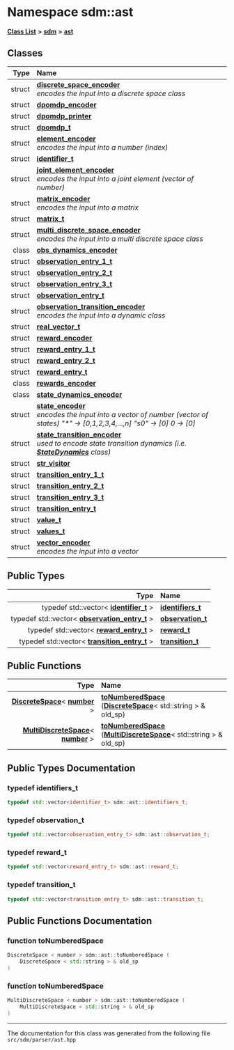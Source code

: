 
<NavBar active_item_id="2"/>

# Namespace sdm::ast


[**Class List**](annotated.md) **>** [**sdm**](namespacesdm.md) **>** [**ast**](namespacesdm_1_1ast.md)















## Classes

| Type | Name |
| ---: | :--- |
| struct | [**discrete\_space\_encoder**](structsdm_1_1ast_1_1discrete__space__encoder.md) <br>_encodes the input into a discrete space class_  |
| struct | [**dpomdp\_encoder**](structsdm_1_1ast_1_1dpomdp__encoder.md) <br> |
| struct | [**dpomdp\_printer**](structsdm_1_1ast_1_1dpomdp__printer.md) <br> |
| struct | [**dpomdp\_t**](structsdm_1_1ast_1_1dpomdp__t.md) <br> |
| struct | [**element\_encoder**](structsdm_1_1ast_1_1element__encoder.md) <br>_encodes the input into a number (index)_  |
| struct | [**identifier\_t**](structsdm_1_1ast_1_1identifier__t.md) <br> |
| struct | [**joint\_element\_encoder**](classsdm_1_1ast_1_1joint__element__encoder.md) <br>_encodes the input into a joint element (vector of number)_  |
| struct | [**matrix\_encoder**](structsdm_1_1ast_1_1matrix__encoder.md) <br>_encodes the input into a matrix_  |
| struct | [**matrix\_t**](structsdm_1_1ast_1_1matrix__t.md) <br> |
| struct | [**multi\_discrete\_space\_encoder**](structsdm_1_1ast_1_1multi__discrete__space__encoder.md) <br>_encodes the input into a multi discrete space class_  |
| class | [**obs\_dynamics\_encoder**](classsdm_1_1ast_1_1obs__dynamics__encoder.md) <br> |
| struct | [**observation\_entry\_1\_t**](structsdm_1_1ast_1_1observation__entry__1__t.md) <br> |
| struct | [**observation\_entry\_2\_t**](structsdm_1_1ast_1_1observation__entry__2__t.md) <br> |
| struct | [**observation\_entry\_3\_t**](structsdm_1_1ast_1_1observation__entry__3__t.md) <br> |
| struct | [**observation\_entry\_t**](structsdm_1_1ast_1_1observation__entry__t.md) <br> |
| struct | [**observation\_transition\_encoder**](structsdm_1_1ast_1_1observation__transition__encoder.md) <br>_encodes the input into a dynamic class_  |
| struct | [**real\_vector\_t**](structsdm_1_1ast_1_1real__vector__t.md) <br> |
| struct | [**reward\_encoder**](structsdm_1_1ast_1_1reward__encoder.md) <br> |
| struct | [**reward\_entry\_1\_t**](structsdm_1_1ast_1_1reward__entry__1__t.md) <br> |
| struct | [**reward\_entry\_2\_t**](structsdm_1_1ast_1_1reward__entry__2__t.md) <br> |
| struct | [**reward\_entry\_t**](structsdm_1_1ast_1_1reward__entry__t.md) <br> |
| class | [**rewards\_encoder**](classsdm_1_1ast_1_1rewards__encoder.md) <br> |
| class | [**state\_dynamics\_encoder**](classsdm_1_1ast_1_1state__dynamics__encoder.md) <br> |
| struct | [**state\_encoder**](structsdm_1_1ast_1_1state__encoder.md) <br>_encodes the input into a vector of number (vector of states) "\*" -&gt; [0,1,2,3,4,...,n] "s0" -&gt; [0] 0 -&gt; [0]_  |
| struct | [**state\_transition\_encoder**](structsdm_1_1ast_1_1state__transition__encoder.md) <br>_used to encode state transition dynamics (i.e._ [_**StateDynamics**_](classsdm_1_1StateDynamics.md) _class)_ |
| struct | [**str\_visitor**](structsdm_1_1ast_1_1str__visitor.md) <br> |
| struct | [**transition\_entry\_1\_t**](structsdm_1_1ast_1_1transition__entry__1__t.md) <br> |
| struct | [**transition\_entry\_2\_t**](structsdm_1_1ast_1_1transition__entry__2__t.md) <br> |
| struct | [**transition\_entry\_3\_t**](structsdm_1_1ast_1_1transition__entry__3__t.md) <br> |
| struct | [**transition\_entry\_t**](structsdm_1_1ast_1_1transition__entry__t.md) <br> |
| struct | [**value\_t**](structsdm_1_1ast_1_1value__t.md) <br> |
| struct | [**values\_t**](structsdm_1_1ast_1_1values__t.md) <br> |
| struct | [**vector\_encoder**](structsdm_1_1ast_1_1vector__encoder.md) <br>_encodes the input into a vector_  |

## Public Types

| Type | Name |
| ---: | :--- |
| typedef std::vector&lt; [**identifier\_t**](structsdm_1_1ast_1_1identifier__t.md) &gt; | [**identifiers\_t**](namespacesdm_1_1ast.md#typedef-identifiers-t)  <br> |
| typedef std::vector&lt; [**observation\_entry\_t**](structsdm_1_1ast_1_1observation__entry__t.md) &gt; | [**observation\_t**](namespacesdm_1_1ast.md#typedef-observation-t)  <br> |
| typedef std::vector&lt; [**reward\_entry\_t**](structsdm_1_1ast_1_1reward__entry__t.md) &gt; | [**reward\_t**](namespacesdm_1_1ast.md#typedef-reward-t)  <br> |
| typedef std::vector&lt; [**transition\_entry\_t**](structsdm_1_1ast_1_1transition__entry__t.md) &gt; | [**transition\_t**](namespacesdm_1_1ast.md#typedef-transition-t)  <br> |




## Public Functions

| Type | Name |
| ---: | :--- |
|  [**DiscreteSpace**](classsdm_1_1DiscreteSpace.md)&lt; [**number**](namespacesdm.md#typedef-number) &gt; | [**toNumberedSpace**](namespacesdm_1_1ast.md#function-tonumberedspace) ([**DiscreteSpace**](classsdm_1_1DiscreteSpace.md)&lt; std::string &gt; & old\_sp) <br> |
|  [**MultiDiscreteSpace**](classsdm_1_1MultiDiscreteSpace.md)&lt; [**number**](namespacesdm.md#typedef-number) &gt; | [**toNumberedSpace**](namespacesdm_1_1ast.md#function-tonumberedspace) ([**MultiDiscreteSpace**](classsdm_1_1MultiDiscreteSpace.md)&lt; std::string &gt; & old\_sp) <br> |








## Public Types Documentation


### typedef identifiers\_t 


```cpp
typedef std::vector<identifier_t> sdm::ast::identifiers_t;
```



### typedef observation\_t 


```cpp
typedef std::vector<observation_entry_t> sdm::ast::observation_t;
```



### typedef reward\_t 


```cpp
typedef std::vector<reward_entry_t> sdm::ast::reward_t;
```



### typedef transition\_t 


```cpp
typedef std::vector<transition_entry_t> sdm::ast::transition_t;
```


## Public Functions Documentation


### function toNumberedSpace 


```cpp
DiscreteSpace < number > sdm::ast::toNumberedSpace (
    DiscreteSpace < std::string > & old_sp
) 
```



### function toNumberedSpace 


```cpp
MultiDiscreteSpace < number > sdm::ast::toNumberedSpace (
    MultiDiscreteSpace < std::string > & old_sp
) 
```



------------------------------
The documentation for this class was generated from the following file `src/sdm/parser/ast.hpp`
